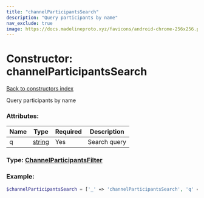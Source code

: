 ```yaml
---
title: "channelParticipantsSearch"
description: "Query participants by name"
nav_exclude: true
image: https://docs.madelineproto.xyz/favicons/android-chrome-256x256.png
---
```

# Constructor: channelParticipantsSearch  
[Back to constructors index](index.md)



Query participants by name

### Attributes:

| Name     |    Type       | Required | Description |
|----------|---------------|----------|-------------|
|q|[string](../types/string.md) | Yes|Search query|



### Type: [ChannelParticipantsFilter](../types/ChannelParticipantsFilter.md)


### Example:

```php
$channelParticipantsSearch = ['_' => 'channelParticipantsSearch', 'q' => 'string'];
```  
